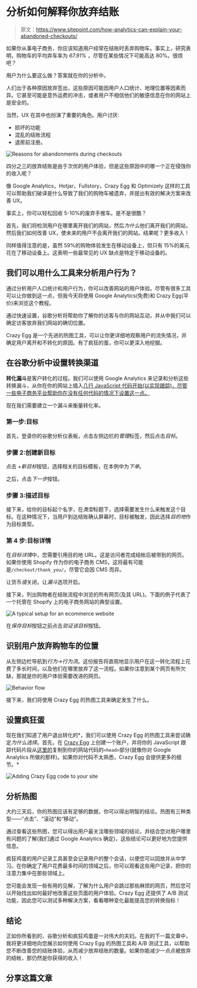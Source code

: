 # 分析如何解释你放弃结账

> 原文：<https://www.sitepoint.com/how-analytics-can-explain-your-abandoned-checkouts/>

如果你从事电子商务，你应该知道用户经常在结账时丢弃购物车。事实上，研究表明，购物车的平均弃车率为 *67.91%* ，尽管在某些情况下可能高达 80%。很烦吧？

用户为什么要这么做？答案就在你的分析中。

人们出于各种原因放弃签出，这些原因可能因用户人口统计、地理位置等因素而异。它甚至可能是意外运费的冲击，或者用户不相信他们的敏感信息在你的网站上是安全的。

当然，UX 在其中也扮演了重要的角色。用户讨厌:

*   损坏的功能
*   混乱的结账流程
*   退房前注册。

![Reasons for abandonments during checkouts](img/5f77ec63ae3d8b0318b6a65ebf260dcb.png)

四分之三的放弃结账是由于次优的用户体验，但是这些原因中的哪一个正在侵蚀你的收入呢？

像 Google Analytics，Hotjar，Fullstory，Crazy Egg 和 Optimizely 这样的工具可以帮助我们破译是什么导致了我们的购物车被遗弃，并提出有效的解决方案来改善 UX。

事实上，你可以轻松回收 5-10%的废弃手推车。是不是很酷？

首先，我们将检测用户在哪里离开我们的网站，然后*为什么*他们离开我们的网站，然后我们如何改善 UX，使未来的用户不会离开我们的网站。结果呢？更多收入！

同样值得注意的是，虽然 59%的购物体验发生在移动设备上，但只有 15%的美元花在了移动设备上。这表明一些最常见的 UX 缺点是特定于移动设备的。

## 我们可以用什么工具来分析用户行为？

通过分析用户人口统计和用户行为，你可以改善网站的用户体验。尽管有很多工具可以让你做到这一点，但我今天将使用 Google Analytics(免费)和 Crazy Egg(平价)来浏览这个教程。

通过快速设置，谷歌分析将帮助你了解你的访客与你的网站互动，并从中我们可以确定访客放弃我们网站的确切位置。

Crazy Egg 是一个先进的热图工具，可以让你更详细地观察用户的流失情况，并确定用户离开和不转化的原因。有了疯狂的蛋，你可以更深入地挖掘。

## 在谷歌分析中设置转换渠道

**转化漏斗**是客户转化的过程。我们可以使用 Google Analytics 来记录和分析这些转换漏斗，从你在你的网站上插入[几行 JavaScript 代码开始(以实现跟踪)，尽管一些电子商务平台帮助你在没有任何代码的情况下设置这一点。](https://support.google.com/analytics/answer/1008080?hl=en)

现在我们需要建立一个漏斗来衡量转化率。

### 第一步:目标

首先，登录你的谷歌分析仪表板，点击左侧边栏的*管理*标签，然后点击*目标*。

### 步骤 2:创建新目标

点击 *+新目标*按钮，选择相关的目标模板，在本例中为*下单*。

之后，点击*下一步*按钮。

### 步骤 3:描述目标

接下来，给你的目标起个名字，在*类型*标题下，选择需要发生什么来触发这个目标。在这种情况下，当用户到达结账确认屏幕时，目标被触发，因此选择*目的地*作为目标类型。

### 第 4 步:目标详情

在*目标详情*中，您需要引用目的地 URL。这是访问者完成结帐后被带到的网页。如果你使用 Shopify 作为你的电子商务 CMS，这将最有可能是`/checkout/thank_you/`，尽管它会因 CMS 而异。

让货币*值*关闭，让*漏斗*选项开启。

接下来，列出购物者在结账流程中浏览的所有网页(及其 URL)。下面的例子代表了一个托管在 Shopify 上的电子商务网站的典型设置。

![A typical setup for an ecommerce website](img/f765f0c4ef92f335b5a024d250affa9a.png)

在*保存目标*按钮之前点击*验证该目标*按钮。

## 识别用户放弃购物车的位置

从左侧边栏导航到*行为→行为流*。这份报告将直观地显示用户在这一转化流程上花费了多长时间，以及他们在哪里放弃了这一流程。如果你注意到某个网页有所欠缺，那就是你的用户体验需要改进的网页。

![Behavior flow](img/9f91623e737fce83220ae310e1bbdcec.png)

接下来，我们将使用 Crazy Egg 的热图工具来确定发生了什么。

## 设置疯狂蛋

现在我们知道了用户退出转化的*，我们可以使用 Crazy Egg 的热图工具来尝试确定*为什么选择*。首先，在 [Crazy Egg](https://www.crazyegg.com/) 上创建一个账户，并将你的 JavaScript 跟踪代码片段从[这里的](https://app.crazyegg.com/v2/install/manually/)复制到你的网站代码的`<head>`部分(就像你对 Google Analytics 所做的那样)。如果你对代码不太熟悉，Crazy Egg 会提供更多的细节。*

![Adding Crazy Egg code to your site](img/6a743cc079e3075b3f6d30e9f8383a63.png)

## 分析热图

大约三天后，你的热图应该有足够的数据，你可以得出明智的结论。热图有三种类型——“点击”、“滚动”和“移动”。

通过查看这些热图，您可以得出用户最关注哪些领域的结论，并结合您对用户哪里有问题的了解(我们通过 Google Analytics 确定)，这些结论可以更好地为您提供信息。

疯狂鸡蛋的用户记录工具甚至会记录用户的整个会话，以便您可以回放并从中学习。在你确定了用户花费最多时间的领域之后，你可以观看这些用户记录，把你的注意力集中在那些领域上。

您可能会发现一些有用的见解，了解为什么用户会跳过那些麻烦的网页，然后您可以开始找出如何最好地改善这些页面的用户体验。Crazy Egg 还提供了 A/B 测试功能，因此您可以测试多种解决方案，看看哪种变化最能提高您的转换指标！

## 结论

正如你所看到的，谷歌分析和疯狂鸡蛋是一对伟大的夫妇。在我的下一篇文章中，我将更详细地向您展示如何使用 Crazy Egg 的热图工具和 A/B 测试工具，以帮助您不断改善您的结账体验，从而减少放弃结账的数量。如果你能减少一点点被放弃的结帐，那仍然是你获得的收入！

## 分享这篇文章